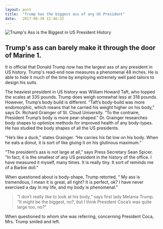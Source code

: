 ```yaml
---
layout: post
title:  "Trump has the biggest ass of any US President"
date:   2017-06-30 12:46:32
---
```


![Trump's Ass is the Biggest in US President History](http://imgur.com/SnFDPCy)

## Trump's ass can barely make it through the door of Marine 1.

It is official that Donald Trump now has the largest ass of any president in US history.  Trump's read-end now measures a phenomenal 48 inches.  He is able to hide it much of the time by employing extremely well paid tailors to design his suits.

The heaviest president in US history was William Howard Taft, who topped the scales at 335 pounds.  Trump does weigh somewhat less at 318 pounds.  However, Trump’s body build is different.  “Taft’s body-build was more endomorphic, which means that he carried his weight higher on his body,”  says Dr. Richard Grainger of St. Cloud University.  “To the contraire, President Trump’s body is more pear-shaped.”  Dr. Grainger researches body shapes to optimize methods for improved health of any body-types.  He has studied the body shapes of all the US presidents.
 
“He’s like a duck,” states Grainger.  “He carries his fat low on his body.  When he eats a donut, it is sort of like gluing it on his glutinous maximum.”

“The president’s ass is not large at all,” says Press Secretary Sean Spicer.  “In fact, it is the smallest of any US president in the history of the office.  I have measured it myself, many times.  It is really tiny.  It sort of reminds me of a Barbie doll.”

When questioned about is body-shape, Trump retorted, “ My ass is tremendous, I mean it is great, all right?  It is perfect, ok?  I have never exercised a day in my life, and my body is phenomenal.”

>”I don’t really like to look at his body,” says first lady Melania Trump.  “It might be the biggest, no?, but I think President Coca’s was quite large too, no?”

When questioned to whom she was referring, concerning President Coca, Mrs. Trump smiled and left.
